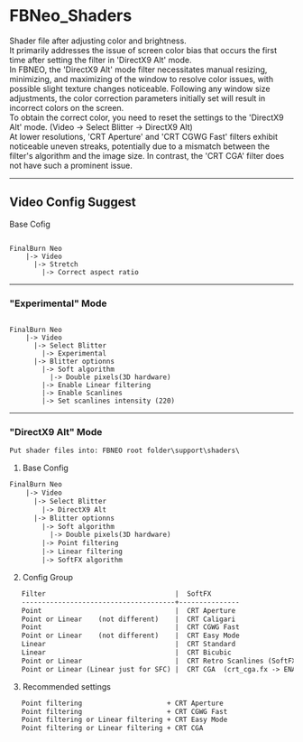 # FBNeo_Shaders
Shader file after adjusting color and brightness.<br>
It primarily addresses the issue of screen color bias that occurs the first time after setting the filter in 'DirectX9 Alt' mode.<br>
In FBNEO, the 'DirectX9 Alt' mode filter necessitates manual resizing, minimizing, and maximizing of the window to resolve color issues, with possible slight texture changes noticeable. Following any window size adjustments, the color correction parameters initially set will result in incorrect colors on the screen.<br>
To obtain the correct color, you need to reset the settings to the 'DirectX9 Alt' mode. (Video -> Select Blitter -> DirectX9 Alt)<br>
At lower resolutions, 'CRT Aperture' and 'CRT CGWG Fast' filters exhibit noticeable uneven streaks, potentially due to a mismatch between the filter's algorithm and the image size. In contrast, the 'CRT CGA' filter does not have such a prominent issue.
<hr>

## Video Config Suggest ##

Base Cofig

<pre><code>
FinalBurn Neo
    |-> Video
      |-> Stretch
        |-> Correct aspect ratio
</code></pre>

<hr>

### "Experimental" Mode ###

<pre><code>
FinalBurn Neo
    |-> Video
      |-> Select Blitter
        |-> Experimental
      |-> Blitter optionns
        |-> Soft algorithm
          |-> Double pixels(3D hardware)
        |-> Enable Linear filtering
        |-> Enable Scanlines
        |-> Set scanlines intensity (220)
</code></pre>

<hr>

### "DirectX9 Alt" Mode ###

```html
Put shader files into: FBNEO root folder\support\shaders\
```

1. Base Config

```html
FinalBurn Neo
    |-> Video
      |-> Select Blitter
        |-> DirectX9 Alt
      |-> Blitter optionns
        |-> Soft algorithm
          |-> Double pixels(3D hardware)
        |-> Point filtering
        |-> Linear filtering
        |-> SoftFX algorithm
```

2. Config Group

```html
   Filter                                |  SoftFX
   --------------------------------------+---------------
   Point                                 |  CRT Aperture
   Point or Linear    (not different)    |  CRT Caligari
   Point                                 |  CRT CGWG Fast
   Point or Linear    (not different)    |  CRT Easy Mode
   Linear                                |  CRT Standard
   Linear                                |  CRT Bicubic
   Point or Linear                       |  CRT Retro Scanlines (SoftFX algorithm -> Select Shader's Settings)
   Point or Linear (Linear just for SFC) |  CRT CGA  (crt_cga.fx -> ENABLE_CURVED_SCREEN -> 1 or 0 )
```

3. Recommended settings

```html
   Point filtering                     + CRT Aperture
   Point filtering                     + CRT CGWG Fast
   Point filtering or Linear filtering + CRT Easy Mode
   Point filtering or Linear filtering + CRT CGA
```

